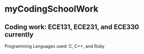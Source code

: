# myCodingSchoolWork
Coding work: ECE131, ECE231, and ECE330 currently
--
Programming Languages used: C, C++, and Ruby
